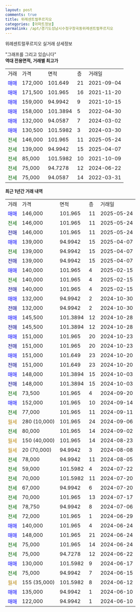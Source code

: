 ```yaml
---
layout: post
comments: true
title: 위례센트럴푸르지오
categories: [아파트정보]
permalink: /apt/경기도성남시수정구창곡동위례센트럴푸르지오
---
```


위례센트럴푸르지오 실거래 상세정보

<script type="text/javascript">
  google.charts.load('current', {'packages':['line', 'corechart']});
  google.charts.setOnLoadCallback(drawChart);

  function drawChart() {
    var data = new google.visualization.DataTable();
    data.addColumn('date', '거래일');
    data.addColumn('number', "매매");
    data.addColumn('number', "전세");
    data.addColumn('number', "전매");

    data.addRows([[new Date(Date.parse("2025-05-24")), 146000, null, null], [new Date(Date.parse("2025-05-24")), null, 146000, null], [new Date(Date.parse("2025-05-24")), null, null, 146000], [new Date(Date.parse("2025-04-07")), 139000, null, null], [new Date(Date.parse("2025-04-07")), null, 139000, null], [new Date(Date.parse("2025-04-07")), null, null, 139000], [new Date(Date.parse("2025-02-15")), 140000, null, null], [new Date(Date.parse("2025-02-15")), null, 140000, null], [new Date(Date.parse("2025-02-15")), null, null, 140000], [new Date(Date.parse("2024-10-30")), 132000, null, null], [new Date(Date.parse("2024-10-30")), null, null, 132000], [new Date(Date.parse("2024-10-28")), 145500, null, null], [new Date(Date.parse("2024-10-28")), null, null, 145500], [new Date(Date.parse("2024-10-23")), 151000, null, null], [new Date(Date.parse("2024-10-23")), null, null, 151000], [new Date(Date.parse("2024-10-20")), 151000, null, null], [new Date(Date.parse("2024-10-20")), null, null, 151000], [new Date(Date.parse("2024-10-03")), 148000, null, null], [new Date(Date.parse("2024-10-03")), null, null, 148000], [new Date(Date.parse("2024-09-20")), null, 73500, null], [new Date(Date.parse("2024-09-14")), 152000, null, null], [new Date(Date.parse("2024-09-11")), null, 77000, null], [new Date(Date.parse("2024-09-06")), null, null, null], [new Date(Date.parse("2024-09-02")), null, 80000, null], [new Date(Date.parse("2024-08-23")), null, null, null], [new Date(Date.parse("2024-08-08")), null, null, null], [new Date(Date.parse("2024-08-05")), null, 78000, null], [new Date(Date.parse("2024-07-22")), null, 59000, null], [new Date(Date.parse("2024-07-20")), null, 70000, null], [new Date(Date.parse("2024-07-20")), null, 67000, null], [new Date(Date.parse("2024-07-17")), null, 70000, null], [new Date(Date.parse("2024-07-06")), null, 78750, null], [new Date(Date.parse("2024-06-29")), null, 72000, null], [new Date(Date.parse("2024-06-24")), 140000, null, null], [new Date(Date.parse("2024-06-24")), 148000, null, null], [new Date(Date.parse("2024-06-24")), null, 75000, null], [new Date(Date.parse("2024-06-22")), null, 75000, null], [new Date(Date.parse("2024-06-17")), 130000, null, null], [new Date(Date.parse("2024-06-15")), null, 75000, null], [new Date(Date.parse("2024-06-12")), null, null, null], [new Date(Date.parse("2024-06-10")), 135000, null, null], [new Date(Date.parse("2024-06-10")), 122000, null, null]]);

    var options = {
      hAxis: {
        format: 'yyyy/MM/dd'
      },    
      lineWidth: 0,
      pointsVisible: true,    
      title: '최근 1년간 유형별 실거래가 분포',
      legend: { position: 'bottom' }
    };

    var formatter = new google.visualization.NumberFormat({pattern:'###,###'} );
    formatter.format(data, 1);
    formatter.format(data, 2);
    
    setTimeout(function() {
        var chart = new google.visualization.LineChart(document.getElementById('columnchart_material'));
        chart.draw(data, (options));
        document.getElementById('loading').style.display = 'none';
    }, 200);
  }
</script>


<div id="loading" style="z-index:20; display: block; margin-left: 0px">"그래프를 그리고 있습니다"</div>
<div id="columnchart_material" style="width: 95%; margin-left: 0px; display: block"></div>
<!-- contents start -->
<b>역대 전용면적, 거래별 최고가</b>
<table class="sortable">
    <tr>
      <td>거래</td>
      <td>가격</td>
      <td>면적</td>
      <td>층</td>
      <td>거래일</td>
    </tr>
        <tr>
          <td><a style="color: blue">매매</a></td>
          <td>172,000</td>
          <td>101.649</td>
          <td>21</td>
          <td>2021-09-04</td>
        </tr>            <tr>
          <td><a style="color: blue">매매</a></td>
          <td>171,500</td>
          <td>101.965</td>
          <td>16</td>
          <td>2021-11-20</td>
        </tr>            <tr>
          <td><a style="color: blue">매매</a></td>
          <td>159,000</td>
          <td>94.9942</td>
          <td>9</td>
          <td>2021-10-15</td>
        </tr>            <tr>
          <td><a style="color: blue">매매</a></td>
          <td>158,000</td>
          <td>101.3894</td>
          <td>5</td>
          <td>2022-04-30</td>
        </tr>            <tr>
          <td><a style="color: blue">매매</a></td>
          <td>132,000</td>
          <td>94.0587</td>
          <td>7</td>
          <td>2024-03-02</td>
        </tr>            <tr>
          <td><a style="color: blue">매매</a></td>
          <td>130,500</td>
          <td>101.5982</td>
          <td>3</td>
          <td>2024-03-30</td>
        </tr>        
        <tr>
              <td><a style="color: darkgreen">전세</a></td>
              <td>146,000</td>
              <td>101.965</td>
              <td>11</td>
              <td>2025-05-24</td>
            </tr>            <tr>
              <td><a style="color: darkgreen">전세</a></td>
              <td>139,000</td>
              <td>94.9942</td>
              <td>15</td>
              <td>2025-04-07</td>
            </tr>            <tr>
              <td><a style="color: darkgreen">전세</a></td>
              <td>85,000</td>
              <td>101.5982</td>
              <td>10</td>
              <td>2021-10-09</td>
            </tr>            <tr>
              <td><a style="color: darkgreen">전세</a></td>
              <td>75,000</td>
              <td>94.7278</td>
              <td>12</td>
              <td>2024-06-22</td>
            </tr>            <tr>
              <td><a style="color: darkgreen">전세</a></td>
              <td>75,000</td>
              <td>94.0587</td>
              <td>14</td>
              <td>2022-03-31</td>
            </tr>        
    
</table>

<b>최근 1년간 거래 내역</b>

<table class="sortable">
    <tr>
      <td>거래</td>
      <td>가격</td>
      <td>면적</td>
      <td>층</td>
      <td>거래일</td>
    </tr>
    <tr>
      <td><a style="color: blue">매매</a></td>
      <td>146,000</td>
      <td>101.965</td>
      <td>11</td>
      <td>2025-05-24</td>
    </tr>          <tr>
      <td><a style="color: darkgreen">전세</a></td>
      <td>146,000</td>
      <td>101.965</td>
      <td>11</td>
      <td>2025-05-24</td>
    </tr>          <tr>
      <td><a style="color: darkblue">전매</a></td>
      <td>146,000</td>
      <td>101.965</td>
      <td>11</td>
      <td>2025-05-24</td>
    </tr>          <tr>
      <td><a style="color: blue">매매</a></td>
      <td>139,000</td>
      <td>94.9942</td>
      <td>15</td>
      <td>2025-04-07</td>
    </tr>          <tr>
      <td><a style="color: darkgreen">전세</a></td>
      <td>139,000</td>
      <td>94.9942</td>
      <td>15</td>
      <td>2025-04-07</td>
    </tr>          <tr>
      <td><a style="color: darkblue">전매</a></td>
      <td>139,000</td>
      <td>94.9942</td>
      <td>15</td>
      <td>2025-04-07</td>
    </tr>          <tr>
      <td><a style="color: blue">매매</a></td>
      <td>140,000</td>
      <td>101.965</td>
      <td>4</td>
      <td>2025-02-15</td>
    </tr>          <tr>
      <td><a style="color: darkgreen">전세</a></td>
      <td>140,000</td>
      <td>101.965</td>
      <td>4</td>
      <td>2025-02-15</td>
    </tr>          <tr>
      <td><a style="color: darkblue">전매</a></td>
      <td>140,000</td>
      <td>101.965</td>
      <td>4</td>
      <td>2025-02-15</td>
    </tr>          <tr>
      <td><a style="color: blue">매매</a></td>
      <td>132,000</td>
      <td>94.9942</td>
      <td>2</td>
      <td>2024-10-30</td>
    </tr>          <tr>
      <td><a style="color: darkblue">전매</a></td>
      <td>132,000</td>
      <td>94.9942</td>
      <td>2</td>
      <td>2024-10-30</td>
    </tr>          <tr>
      <td><a style="color: blue">매매</a></td>
      <td>145,500</td>
      <td>101.3894</td>
      <td>12</td>
      <td>2024-10-28</td>
    </tr>          <tr>
      <td><a style="color: darkblue">전매</a></td>
      <td>145,500</td>
      <td>101.3894</td>
      <td>12</td>
      <td>2024-10-28</td>
    </tr>          <tr>
      <td><a style="color: blue">매매</a></td>
      <td>151,000</td>
      <td>101.965</td>
      <td>20</td>
      <td>2024-10-23</td>
    </tr>          <tr>
      <td><a style="color: darkblue">전매</a></td>
      <td>151,000</td>
      <td>101.965</td>
      <td>20</td>
      <td>2024-10-23</td>
    </tr>          <tr>
      <td><a style="color: blue">매매</a></td>
      <td>151,000</td>
      <td>101.649</td>
      <td>23</td>
      <td>2024-10-20</td>
    </tr>          <tr>
      <td><a style="color: darkblue">전매</a></td>
      <td>151,000</td>
      <td>101.649</td>
      <td>23</td>
      <td>2024-10-20</td>
    </tr>          <tr>
      <td><a style="color: blue">매매</a></td>
      <td>148,000</td>
      <td>101.3894</td>
      <td>15</td>
      <td>2024-10-03</td>
    </tr>          <tr>
      <td><a style="color: darkblue">전매</a></td>
      <td>148,000</td>
      <td>101.3894</td>
      <td>15</td>
      <td>2024-10-03</td>
    </tr>          <tr>
      <td><a style="color: darkgreen">전세</a></td>
      <td>73,500</td>
      <td>101.965</td>
      <td>4</td>
      <td>2024-09-20</td>
    </tr>          <tr>
      <td><a style="color: blue">매매</a></td>
      <td>152,000</td>
      <td>101.965</td>
      <td>10</td>
      <td>2024-09-14</td>
    </tr>          <tr>
      <td><a style="color: darkgreen">전세</a></td>
      <td>77,000</td>
      <td>101.965</td>
      <td>11</td>
      <td>2024-09-11</td>
    </tr>          <tr>
      <td><a style="color: darkgoldenrod">월세</a></td>
      <td>280 (10,000)</td>
      <td>101.965</td>
      <td>24</td>
      <td>2024-09-06</td>
    </tr>          <tr>
      <td><a style="color: darkgreen">전세</a></td>
      <td>80,000</td>
      <td>101.965</td>
      <td>14</td>
      <td>2024-09-02</td>
    </tr>          <tr>
      <td><a style="color: darkgoldenrod">월세</a></td>
      <td>150 (40,000)</td>
      <td>101.965</td>
      <td>14</td>
      <td>2024-08-23</td>
    </tr>          <tr>
      <td><a style="color: darkgoldenrod">월세</a></td>
      <td>20 (70,000)</td>
      <td>94.9942</td>
      <td>3</td>
      <td>2024-08-08</td>
    </tr>          <tr>
      <td><a style="color: darkgreen">전세</a></td>
      <td>78,000</td>
      <td>94.9942</td>
      <td>11</td>
      <td>2024-08-05</td>
    </tr>          <tr>
      <td><a style="color: darkgreen">전세</a></td>
      <td>59,000</td>
      <td>101.5982</td>
      <td>4</td>
      <td>2024-07-22</td>
    </tr>          <tr>
      <td><a style="color: darkgreen">전세</a></td>
      <td>70,000</td>
      <td>101.5982</td>
      <td>11</td>
      <td>2024-07-20</td>
    </tr>          <tr>
      <td><a style="color: darkgreen">전세</a></td>
      <td>67,000</td>
      <td>94.9942</td>
      <td>6</td>
      <td>2024-07-20</td>
    </tr>          <tr>
      <td><a style="color: darkgreen">전세</a></td>
      <td>70,000</td>
      <td>101.965</td>
      <td>13</td>
      <td>2024-07-17</td>
    </tr>          <tr>
      <td><a style="color: darkgreen">전세</a></td>
      <td>78,750</td>
      <td>94.9942</td>
      <td>8</td>
      <td>2024-07-06</td>
    </tr>          <tr>
      <td><a style="color: darkgreen">전세</a></td>
      <td>72,000</td>
      <td>101.965</td>
      <td>1</td>
      <td>2024-06-29</td>
    </tr>          <tr>
      <td><a style="color: blue">매매</a></td>
      <td>140,000</td>
      <td>101.965</td>
      <td>4</td>
      <td>2024-06-24</td>
    </tr>          <tr>
      <td><a style="color: blue">매매</a></td>
      <td>148,000</td>
      <td>101.965</td>
      <td>21</td>
      <td>2024-06-24</td>
    </tr>          <tr>
      <td><a style="color: darkgreen">전세</a></td>
      <td>75,000</td>
      <td>101.965</td>
      <td>14</td>
      <td>2024-06-24</td>
    </tr>          <tr>
      <td><a style="color: darkgreen">전세</a></td>
      <td>75,000</td>
      <td>94.7278</td>
      <td>12</td>
      <td>2024-06-22</td>
    </tr>          <tr>
      <td><a style="color: blue">매매</a></td>
      <td>130,000</td>
      <td>101.5982</td>
      <td>9</td>
      <td>2024-06-17</td>
    </tr>          <tr>
      <td><a style="color: darkgreen">전세</a></td>
      <td>75,000</td>
      <td>94.9942</td>
      <td>7</td>
      <td>2024-06-15</td>
    </tr>          <tr>
      <td><a style="color: darkgoldenrod">월세</a></td>
      <td>155 (35,000)</td>
      <td>101.5982</td>
      <td>8</td>
      <td>2024-06-12</td>
    </tr>          <tr>
      <td><a style="color: blue">매매</a></td>
      <td>135,000</td>
      <td>94.9942</td>
      <td>1</td>
      <td>2024-06-10</td>
    </tr>          <tr>
      <td><a style="color: blue">매매</a></td>
      <td>122,000</td>
      <td>94.9942</td>
      <td>1</td>
      <td>2024-06-10</td>
    </tr>      </table>
<!-- contents end -->    

